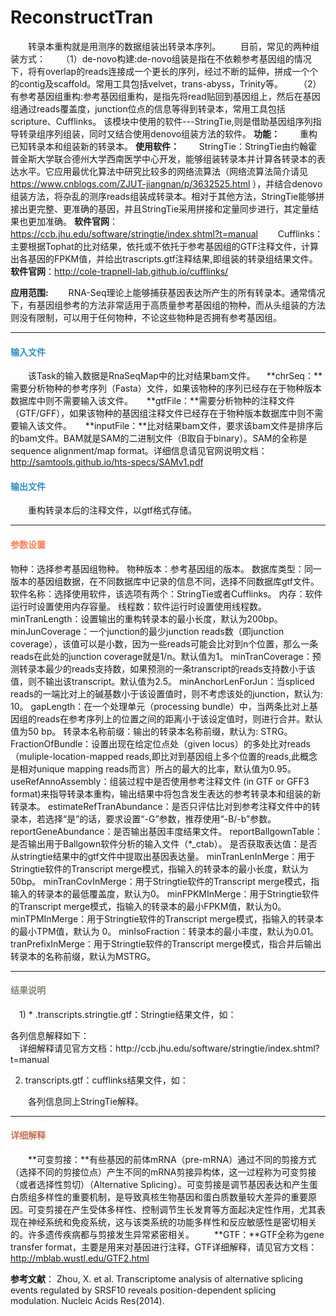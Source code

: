 # ReconstructTran
　　转录本重构就是用测序的数据组装出转录本序列。
　　目前，常见的两种组装方式：
　　（1）de-novo构建:de-novo组装是指在不依赖参考基因组的情况下，将有overlap的reads连接成一个更长的序列，经过不断的延伸，拼成一个个的contig及scaffold。常用工具包括velvet，trans-abyss，Trinity等。 
　　（2）有参考基因组重构:参考基因组重构，是指先将read贴回到基因组上，然后在基因组通过reads覆盖度，junction位点的信息等得到转录本，常用工具包括scripture、Cufflinks。
该模块中使用的软件---StringTie,则是借助基因组序列指导转录组序列组装，同时又结合使用denovo组装方法的软件。
**功能：**
　　重构已知转录本和组装新的转录本。
**使用软件：**
　　StringTie：StringTie由约翰霍普金斯大学联合德州大学西南医学中心开发，能够组装转录本并计算各转录本的表达水平。它应用最优化算法中研究比较多的网络流算法（网络流算法简介请见 https://www.cnblogs.com/ZJUT-jiangnan/p/3632525.html ），并结合denovo组装方法，将杂乱的测序reads组装成转录本。相对于其他方法，StringTie能够拼接出更完整、更准确的基因，并且StringTie采用拼接和定量同步进行，其定量结果也更加准确。
  **软件官网**：https://ccb.jhu.edu/software/stringtie/index.shtml?t=manual
　　Cufflinks：主要根据Tophat的比对结果，依托或不依托于参考基因组的GTF注释文件，计算出各基因的FPKM值，并给出trascripts.gtf注释结果,即组装的转录组结果文件。
  **软件官网**：http://cole-trapnell-lab.github.io/cufflinks/

**应用范围:**
　　RNA-Seq理论上能够捕获基因表达所产生的所有转录本。通常情况下，有基因组参考的方法非常适用于高质量参考基因组的物种，而从头组装的方法则没有限制，可以用于任何物种，不论这些物种是否拥有参考基因组。

***
#### **<i class="glyphicon glyphicon-log-in" aria-hidden="true" style="color:#3090C7"></i><span style="color:#3090C7"> 输入文件**
　　该Task的输入数据是RnaSeqMap中的比对结果bam文件。
　**chrSeq：**需要分析物种的参考序列（Fasta）文件，如果该物种的序列已经存在于物种版本数据库中则不需要输入该文件。
　  **gtfFile：**需要分析物种的注释文件（GTF/GFF），如果该物种的基因组注释文件已经存在于物种版本数据库中则不需要输入该文件。
　  **inputFile：**比对结果bam文件，要求该bam文件是排序后的bam文件。BAM就是SAM的二进制文件（B取自于binary）。SAM的全称是sequence alignment/map format。详细信息请见官网说明文档：http://samtools.github.io/hts-specs/SAMv1.pdf

#### **<i class="glyphicon glyphicon-log-out" aria-hidden="true" style="color:#3090C7"></i><span style="color:#3090C7"> 输出文件**
　　重构转录本后的注释文件，以gtf格式存储。
  
***
#### **<i class="fa fa-cog" aria-hidden="true" style="color:#F88158"></i> <span style="color:#F88158">参数设置**<span>
<label id='species'>物种：</label>选择参考基因组物种。
<label id='speciesVersion'>物种版本：</label>参考基因组的版本。
<label id='dbType'>数据库类型：</label>同一版本的基因组数据，在不同数据库中记录的信息不同，选择不同数据库gtf文件。
<label id='software'>软件名称：</label>选择使用软件，该选项有两个：StringTie或者Cufflinks。
<label id='memory'>内存：</label>软件运行时设置使用内存容量。
<label id='threadNum'>线程数：</label>软件运行时设置使用线程数。
<label id='minTranLength'>minTranLength：</label>设置输出的重构转录本的最小长度，默认为200bp。
<label id='minJunCoverage'>minJunCoverage：</label>一个junction的最少junction reads数（即junction coverage），该值可以是小数，因为一些reads可能会比对到n个位置，那么一条reads在此处的junction coverage就是1/n。默认值为1。
<label id='minTranCoverage'>minTranCoverage：</label>预测转录本最少的reads支持数，如果预测的一条transcript的reads支持数小于该值，则不输出该transcript。默认值为2.5。
<label id='minAnchorLenForJun'>minAnchorLenForJun：</label>当spliced reads的一端比对上的碱基数小于该设置值时，则不考虑该处的junction，默认为: 10。
<label id='gapLength'>gapLength：</label>在一个处理单元（processing bundle）中，当两条比对上基因组的reads在参考序列上的位置之间的距离小于该设定值时，则进行合并。默认值为50 bp。
<label id='tranPrefix'>转录本名称前缀：</label>输出的转录本名称前缀，默认为: STRG。
<label id='fractionOfBundle'>FractionOfBundle：</label>设置出现在给定位点处（given locus）的多处比对reads（muliple-location-mapped reads,即比对到基因组上多个位置的reads,此概念是相对unique mapping reads而言）所占的最大的比率，默认值为0.95。
<label id='useRefAnnoAssembly'>useRefAnnoAssembly：</label>组装过程中是否使用参考注释文件 (in GTF or GFF3 format)来指导转录本重构，输出结果中将包含发生表达的参考转录本和组装的新转录本。
<label id='estimateRefTranAbundance'>estimateRefTranAbundance：</label>是否只评估比对到参考注释文件中的转录本，若选择“是”的话，要求设置“-G”参数，推荐使用“-B/-b”参数。
<label id='reportGeneAbundance'>reportGeneAbundance：</label>是否输出基因丰度结果文件。
<label id='reportBallgownTable'>reportBallgownTable：</label>是否输出用于Ballgown软件分析的输入文件（\*_ctab）。
<label id='getGeneExpression'>是否获取表达值：</label>是否从stringtie结果中的gtf文件中提取出基因表达量。
<label id='minTranLenInMerge'>minTranLenInMerge：</label>用于Stringtie软件的Transcript merge模式，指输入的转录本的最小长度，默认为50bp。
<label id='minTranCovInMerge'>minTranCovInMerge：</label>用于Stringtie软件的Transcript merge模式，指输入的转录本的最低覆盖度，默认为0。
<label id='minFPKMInMerge'>minFPKMInMerge：</label>用于Stringtie软件的Transcript merge模式，指输入的转录本的最小FPKM值，默认为0。
<label id='minTPMInMerge'>minTPMInMerge：</label>用于Stringtie软件的Transcript merge模式，指输入的转录本的最小TPM值，默认为 0。
<label id='minIsoFraction'>minIsoFraction：</label>转录本的最小丰度，默认为0.01。
<label id='tranPrefixInMerge'>tranPrefixInMerge：</label>用于Stringtie软件的Transcript merge模式，指合并后输出转录本的名称前缀，默认为MSTRG。


***
#### **<i class="fa fa-file-text" aria-hidden="true" style="color:#848b79"></i><span style="color:#848b79"> 结果说明**<span>
　1) \* .transcripts.stringtie.gtf：Stringtie结果文件，如：
<div style="text-align:center"><img data-src="2.png" width="600px" ></img>
</div>
各列信息解释如下：
<div style="text-align:center"><img data-src="3.png" width="550px" ></img></div>
　详细解释请见官方文档：http://ccb.jhu.edu/software/stringtie/index.shtml?t=manual

2) transcripts.gtf：cufflinks结果文件，如：
<div style="text-align:center"><img data-src="4.png" width="600px" ></img></div>
　　各列信息同上StringTie解释。

***
#### **<span class="glyphicon glyphicon-paperclip" aria-hidden="true" style="color:#C47451"></span></i><span style="color:#C47451">  详细解释**
　　**可变剪接：**有些基因的前体mRNA（pre-mRNA）通过不同的剪接方式（选择不同的剪接位点）产生不同的mRNA剪接异构体，这一过程称为可变剪接（或者选择性剪切）（Alternative Splicing）。可变剪接是调节基因表达和产生蛋白质组多样性的重要机制，是导致真核生物基因和蛋白质数量较大差异的重要原因。可变剪接在产生受体多样性、控制调节生长发育等方面起决定性作用，尤其表现在神经系统和免疫系统，这与该类系统的功能多样性和反应敏感性是密切相关的。许多遗传疾病都与剪接发生异常紧密相关。
　　**GTF：**GTF全称为gene transfer format，主要是用来对基因进行注释，GTF详细解释，请见官方文档： http://mblab.wustl.edu/GTF2.html

**参考文献**：
Zhou, X. et al. Transcriptome analysis of alternative splicing events regulated by SRSF10 reveals position-dependent splicing modulation. Nucleic Acids Res(2014).


